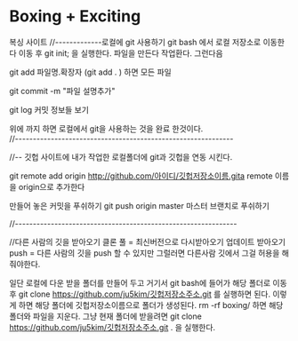 # Boxing + Exciting

복싱 사이트
//-------------로컬에 git 사용하기
git bash 에서 로컬 저장소로 이동한다
이동 후 
git init; 을 실행한다.
파일을 만든다 작업환다.
그런다음

git add 파일명.확장자
(git add . ) 하면 모든 파일

git commit -m "파일 설명추가"

git log  커밋 정보들 보기

위에 까지 하면 로컬에서 git을 사용하는 것을 완료 한것이다.\
//-------------------------------------------------------------

//-- 깃헙 사이트에 내가 작업한 로컬폴더에 git과 깃헙을 연동 시킨다.

git remote add  origin http://github.com/아이디/깃헙저장소이름.gita
remote 이름을 origin으로 추가한다 

만들어 놓은 커밋을 푸쉬하기
git push origin master
마스터 브랜치로 푸쉬하기

//--------------------------------------------------------------

//다른 사람의 깃을 받아오기
클론 
풀 = 최신버전으로 다시받아오기 업데이트 받아오기
push = 다른 사람의 깃을 push 할 수 있지만 그럴러면 다른사람 깃에서 그걸 허용을 해줘야한다.


일단 로컬에 다운 받을 폴더를 만들어 두고 거기서 
git bash에 들어가 해당 폴더로 이동 후
git clone https://github.com/ju5kim/깃헙저장소주소.git 를 실행하면 된다.
이렇게 하면 해당 폴더에 깃헙저장소이름으로 폴더가 생성된다.
rm -rf boxing/ 하면 해당 폴더와 파일을 지운다.
그냥 현재 폴더에 받을려면
git clone https://github.com/ju5kim/깃헙저장소주소.git . 을 실행한다.





